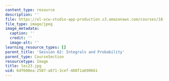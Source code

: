 ```yaml
---
content_type: resource
description: ''
file: https://ol-ocw-studio-app-production.s3.amazonaws.com/courses/18-01sc-single-variable-calculus-fall-2010/6df608ea2587a6713cef488f1a690661_lec23.jpg
file_type: image/jpeg
image_metadata:
  caption: ''
  credit: ''
  image-alt: ''
learning_resource_types: []
parent_title: 'Session 62: Integrals and Probability'
parent_type: CourseSection
resourcetype: Image
title: lec23.jpg
uid: 6df608ea-2587-a671-3cef-488f1a690661
---
```

